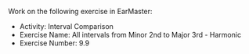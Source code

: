 Work on the following exercise in EarMaster:
- Activity: Interval Comparison
- Exercise Name: All intervals from Minor 2nd to Major 3rd - Harmonic
- Exercise Number: 9.9
